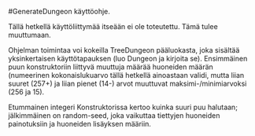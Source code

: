 #GenerateDungeon käyttöohje.

Tällä hetkellä käyttöliittymää itseään ei ole toteutettu. Tämä tulee muuttumaan.

Ohjelman toimintaa voi kokeilla TreeDungeon pääluokasta, joka sisältää yksinkertaisen käyttötapauksen (luo Dungeon ja kirjoita se). 
Ensimmäinen puun konstruktoriin liittyvä muuttuja määrää huoneiden määrän (numeerinen kokonaislukuarvo tällä hetkellä ainoastaan validi, mutta liian suuret (257+) ja liian pienet (14-) arvot muuttuvat maksimi-/minimiarvoksi (256 ja 15).

Etummainen integeri Konstruktorissa kertoo kuinka suuri puu halutaan; jälkimmäinen on random-seed, joka vaikuttaa tiettyjen huoneiden painotuksiin ja huoneiden lisäyksen määriin.
